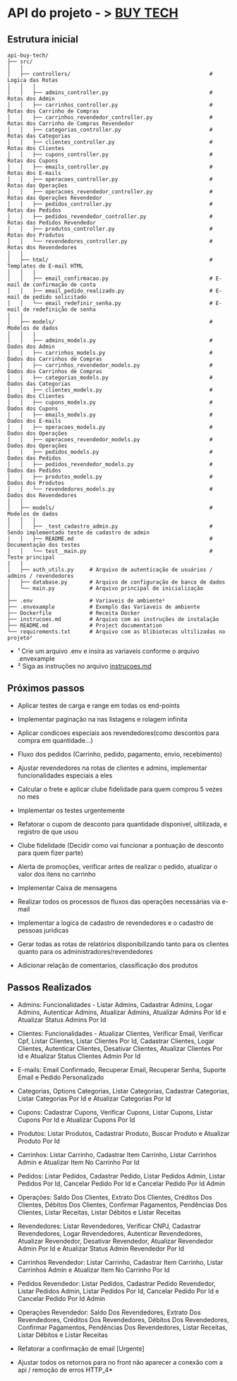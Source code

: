 # API do projeto - > [BUY TECH](https://github.com/davidsousadev/buy-tech)

## Estrutura inicial

```plaintext
api-buy-tech/
├── src/
│   │
│   ├── controllers/                                            # Logica das Rotas
│   │   |
│   │   ├── admins_controller.py                                # Rotas dos Admin
│   │   ├── carrinhos_controller.py                             # Rotas dos Carrinho de Compras
│   │   ├── carrinhos_revendedor_controller.py                  # Rotas dos Carrinho de Compras Revendedor
│   │   ├── categorias_controller.py                            # Rotas das Categorias
│   │   ├── clientes_controller.py                              # Rotas dos Clientes
│   │   ├── cupons_controller.py                                # Rotas dos Cupons
│   │   ├── emails_controller.py                                # Rotas dos E-mails
│   │   ├── operacoes_controller.py                             # Rotas das Operações
│   │   ├── operacoes_revendedor_controller.py                  # Rotas das Operações Revendedor
│   │   ├── pedidos_controller.py                               # Rotas das Pedidos
│   │   ├── pedidos_revendedor_controller.py                    # Rotas das Pedidos Revendedor
│   │   ├── produtos_controller.py                              # Rotas dos Produtos
│   │   └── revendedores_controller.py                          # Rotas dos Revendedores
│   │                           
│   ├── html/                                                   # Templates de E-mail HTML
│   │   |
│   │   ├── email_confirmacao.py                                # E-mail de confirmação de conta
│   │   ├── email_pedido_realizado.py                           # E-mail de pedido solicitado
│   │   └── email_redefinir_senha.py                            # E-mail de redefinição de senha
│   │                           
│   ├── models/                                                 # Modelos de dados
│   │   |
│   │   ├── admins_models.py                                    # Dados dos Admin
│   │   ├── carrinhos_models.py                                 # Dados dos Carrinhos de Compras
│   │   ├── carrinhos_revendedor_models.py                      # Dados dos Carrinhos de Compras
│   │   ├── categorias_models.py                                # Dados das Categorias
│   │   ├── clientes_models.py                                  # Dados dos Clientes
│   │   ├── cupons_models.py                                    # Dados dos Cupons
│   │   ├── emails_models.py                                    # Dados dos E-mails
│   │   ├── operacoes_models.py                                 # Dados dos Operações
│   │   ├── operacoes_revendedor_models.py                      # Dados dos Operações
│   │   ├── pedidos_models.py                                   # Dados das Pedidos
│   │   ├── pedidos_revendedor_models.py                        # Dados das Pedidos
│   │   ├── produtos_models.py                                  # Dados dos Produtos
│   │   └── revendedores_models.py                              # Dados dos Revendedores
│   │                           
│   ├── models/                                                 # Modelos de dados
│   │   |
│   │   ├── _test_cadastro_admin.py                             # Sendo implementado teste de cadastro de admin
│   │   ├── README.md                                           # Documentação dos testes
│   │   └── test__main.py                                       # Teste principal
|   |
│   ├── auth_utils.py     # Arquivo de autenticação de usuários / admins / revendedores
│   ├── database.py       # Arquivo de configuração de banco de dados 
│   └── main.py           # Arquivo principal de inicialização
│
├── .env                  # Variaveis de ambiente¹
├── .envexample           # Exemplo das Variaveis de ambiente
├── Dockerfile            # Receita Docker
├── instrucoes.md         # Arquivo com as instruções de instalação
├── README.md             # Project documentation
└── requirements.txt      # Arquivo com as blibiotecas ultilizadas no projeto²
```

* ¹ Crie um arquivo .env e insira as variaveis conforme o arquivo .envexample
* ² Siga as instruções no arquivo [instrucoes.md](instrucoes.md)

## Próximos passos

* Aplicar testes de carga e range em todas os end-points
* Implementar paginação na nas listagens e rolagem infinita
  
* Aplicar condicoes especiais aos revendedores(como descontos para compra em quantidade...)
* Fluxo dos pedidos (Carrinho, pedido, pagamento, envio, recebimento)
* Ajustar revendedores na rotas de clientes e admins, implementar funcionalidades especiais a eles
* Calcular o frete e aplicar clube fidelidade para quem comprou 5 vezes no mes
* Implementar os testes urgentemente
* Refatorar o cupom de desconto para quantidade disponivel, ultilizada, e registro de que usou
* Clube fidelidade (Decidir como vai funcionar a pontuação de desconto para quem fizer parte)
* Alerta de promoções, verificar antes de realizar o pedido, atualizar o valor dos itens no carrinho
* Implementar Caixa de mensagens
* Realizar todos os processos de fluxos das operações necessárias via e-mail
* Implementar a logica de cadastro de revendedores e o cadastro de pessoas juridicas
* Gerar todas as rotas de relatórios disponibilizando tanto para os clientes quanto para os administradores/revendedores
* Adicionar relação de comentarios, classificação dos produtos

## Passos Realizados

* Admins: Funcionalidades - Listar Admins, Cadastrar Admins, Logar Admins, Autenticar Admins, Atualizar Admins, Atualizar Admins Por Id e Atualizar Status Admins Por Id
* Clientes: Funcionalidades - Atualizar Clientes, Verificar Email, Verificar Cpf, Listar Clientes, Listar Clientes Por Id, Cadastrar Clientes, Logar Clientes, Autenticar Clientes, Desativar Clientes, Atualizar Clientes Por Id e Atualizar Status Clientes Admin Por Id
* E-mails: Email Confirmado, Recuperar Email, Recuperar Senha, Suporte Email e Pedido Personalizado
* Categorias, Options Categorias, Listar Categorias, Cadastrar Categorias, Listar Categorias Por Id e Atualizar Categorias Por Id
* Cupons: Cadastrar Cupons, Verificar Cupons, Listar Cupons, Listar Cupons Por Id e Atualizar Cupons Por Id
* Produtos: Listar Produtos, Cadastrar Produto, Buscar Produto e Atualizar Produto Por Id
* Carrinhos: Listar Carrinho, Cadastrar Item Carrinho, Listar Carrinhos Admin e Atualizar Item No Carrinho Por Id
* Pedidos: Listar Pedidos, Cadastrar Pedido, Listar Pedidos Admin, Listar Pedidos Por Id, Cancelar Pedido Por Id e Cancelar Pedido Por Id Admin
* Operações: Saldo Dos Clientes, Extrato Dos Clientes, Créditos Dos Clientes, Débitos Dos Clientes, Confirmar Pagamentos, Pendências Dos Clientes, Listar Receitas, Listar Débitos e Listar Receitas
* Revendedores: Listar Revendedores, Verificar CNPJ, Cadastrar Revendedores, Logar Revendedores, Autenticar Revendedores, Atualizar Revendedor, Desativar Revendedor, Atualizar Revendedor Admin Por Id e Atualizar Status Admin Revendedor Por Id
* Carrinhos Revendedor: Listar Carrinho, Cadastrar Item Carrinho, Listar Carrinhos Admin e Atualizar Item No Carrinho Por Id
* Pedidos Revendedor: Listar Pedidos, Cadastrar Pedido Revendedor, Listar Pedidos Admin, Listar Pedidos Por Id, Cancelar Pedido Por Id e Cancelar Pedido Por Id Admin
* Operações Revendedor: Saldo Dos Revendedores, Extrato Dos Revendedores, Créditos Dos Revendedores, Débitos Dos Revendedores, Confirmar Pagamentos, Pendências Dos Revendedores, Listar Receitas, Listar Débitos e Listar Receitas

* Refatorar a confirmação de email [Urgente]
* Ajustar todos os retornos para no front não aparecer a conexão com a api / remoção de erros HTTP_4*